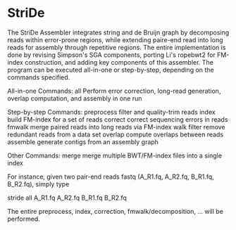 # StriDe
The StriDe Assembler integrates string and de Bruijn graph by decomposing reads within error-prone regions, while extending paire-end read into long reads for assembly through repetitive regions. The entire implementation is done by revising Simpson's SGA components, porting Li's ropebwt2 for FM-index construction, and adding key components of this assembler. The program can be executed all-in-one or step-by-step, depending on the commands specified.

All-in-one Commands:
      all	  Perform error correction, long-read generation, overlap computation, and assembly in one run

Step-by-step Commands:
      preprocess  filter and quality-trim reads
      index       build FM-index for a set of reads
      correct     correct sequencing errors in reads 
      fmwalk      merge paired reads into long reads via FM-index walk
      filter      remove redundant reads from a data set
      overlap     compute overlaps between reads
      assemble    generate contigs from an assembly graph

Other Commands:
      merge	merge multiple BWT/FM-index files into a single index

For instance, given two pair-end reads fastq (A_R1.fq, A_R2.fq, B_R1.fq, B_R2.fq), simply type

stride all A_R1.fq A_R2.fq B_R1.fq B_R2.fq

The entire preprocess, index, correction, fmwalk/decomposition, ... will be performed.

